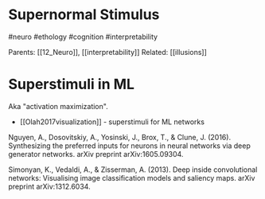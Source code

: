 # Supernormal Stimulus

#neuro #ethology #cognition #interpretability

Parents: [[12_Neuro]], [[interpretability]]
Related: [[illusions]]

# Superstimuli in ML

Aka "activation maximization".

* [[Olah2017visualization]] - superstimuli for ML networks

Nguyen, A., Dosovitskiy, A., Yosinski, J., Brox, T., & Clune, J. (2016). Synthesizing the preferred inputs for neurons in neural networks via deep generator networks. arXiv preprint arXiv:1605.09304.

Simonyan, K., Vedaldi, A., & Zisserman, A. (2013). Deep inside convolutional networks: Visualising image classification models and saliency maps. arXiv preprint arXiv:1312.6034.